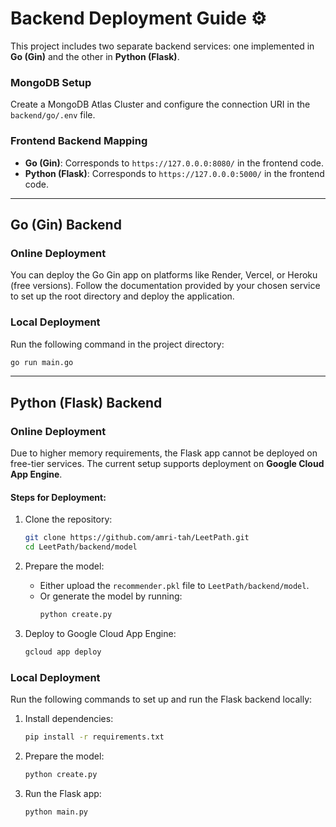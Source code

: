 # **Backend Deployment Guide ⚙️**

This project includes two separate backend services: one implemented in **Go (Gin)** and the other in **Python (Flask)**.

### **MongoDB Setup**
Create a MongoDB Atlas Cluster and configure the connection URI in the `backend/go/.env` file.

### **Frontend Backend Mapping**
- **Go (Gin)**: Corresponds to `https://127.0.0.0:8080/` in the frontend code.
- **Python (Flask)**: Corresponds to `https://127.0.0.0:5000/` in the frontend code.

---

## **Go (Gin) Backend**

### **Online Deployment**
You can deploy the Go Gin app on platforms like Render, Vercel, or Heroku (free versions). Follow the documentation provided by your chosen service to set up the root directory and deploy the application.

### **Local Deployment**
Run the following command in the project directory:

```bash
go run main.go
```

---

## **Python (Flask) Backend**

### **Online Deployment**
Due to higher memory requirements, the Flask app cannot be deployed on free-tier services. The current setup supports deployment on **Google Cloud App Engine**.

#### **Steps for Deployment:**
1. Clone the repository:
    ```bash
    git clone https://github.com/amri-tah/LeetPath.git
    cd LeetPath/backend/model
    ```

2. Prepare the model:
   - Either upload the `recommender.pkl` file to `LeetPath/backend/model`.
   - Or generate the model by running:
     ```bash
     python create.py
     ```

3. Deploy to Google Cloud App Engine:
    ```bash
    gcloud app deploy
    ```

### **Local Deployment**
Run the following commands to set up and run the Flask backend locally:

1. Install dependencies:
    ```bash
    pip install -r requirements.txt
    ```

2. Prepare the model:
    ```bash
    python create.py
    ```

3. Run the Flask app:
    ```bash
    python main.py
    ```
